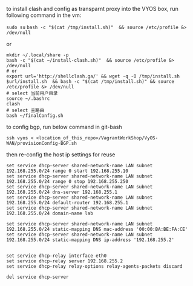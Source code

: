 to install clash and config as transparnt proxy into the VYOS box, run following command in the vm:

`sudo su`
`bash -c "$(cat /tmp/install.sh)"  && source /etc/profile &> /dev/null`

or

```shell
mkdir ~/.local/share -p
bash -c "$(cat ~/install-clash.sh)"  && source /etc/profile &> /dev/null
# or 
export url='http://shellclash.ga/' && wget -q -O /tmp/install.sh $url/install.sh  && bash -c "$(cat /tmp/install.sh)" && source /etc/profile &> /dev/null
# select 当前用户目录
source ~/.bashrc
clash
# select 主路由
bash ~/finalConfig.sh
```

to config bgp, run below command in git-bash
```shell
ssh vyos < <location_of_this_repo>/VagrantWorkShop/VyOS-WAN/provisionConfig-BGP.sh
```


then re-config the host ip
settings for reuse
```shell
set service dhcp-server shared-network-name LAN subnet 192.168.255.0/24 range 0 start 192.168.255.10
set service dhcp-server shared-network-name LAN subnet 192.168.255.0/24 range 0 stop 192.168.255.250
set service dhcp-server shared-network-name LAN subnet 192.168.255.0/24 dns-server 192.168.255.1
set service dhcp-server shared-network-name LAN subnet 192.168.255.0/24 default-router 192.168.255.1
set service dhcp-server shared-network-name LAN subnet 192.168.255.0/24 domain-name lab

set service dhcp-server shared-network-name LAN subnet 192.168.255.0/24 static-mapping DNS mac-address '00:00:BA:BE:FA:CE'
set service dhcp-server shared-network-name LAN subnet 192.168.255.0/24 static-mapping DNS ip-address '192.168.255.2'


set service dhcp-relay interface eth0
set service dhcp-relay server 192.168.255.2
set service dhcp-relay relay-options relay-agents-packets discard

del service dhcp-server
```